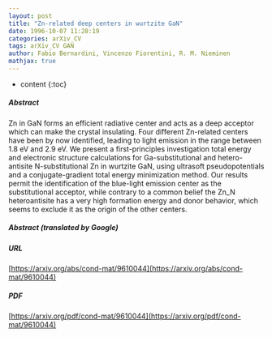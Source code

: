 ```yaml
---
layout: post
title: "Zn-related deep centers in wurtzite GaN"
date: 1996-10-07 11:28:19
categories: arXiv_CV
tags: arXiv_CV GAN
author: Fabio Bernardini, Vincenzo Fiorentini, R. M. Nieminen
mathjax: true
---
```


* content
{:toc}

##### Abstract
Zn in GaN forms an efficient radiative center and acts as a deep acceptor which can make the crystal insulating. Four different Zn-related centers have been by now identified, leading to light emission in the range between 1.8 eV and 2.9 eV. We present a first-principles investigation total energy and electronic structure calculations for Ga-substitutional and hetero-antisite N-substitutional Zn in wurtzite GaN, using ultrasoft pseudopotentials and a conjugate-gradient total energy minimization method. Our results permit the identification of the blue-light emission center as the substitutional acceptor, while contrary to a common belief the Zn_N heteroantisite has a very high formation energy and donor behavior, which seems to exclude it as the origin of the other centers.

##### Abstract (translated by Google)


##### URL
[https://arxiv.org/abs/cond-mat/9610044](https://arxiv.org/abs/cond-mat/9610044)

##### PDF
[https://arxiv.org/pdf/cond-mat/9610044](https://arxiv.org/pdf/cond-mat/9610044)

